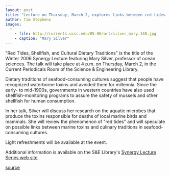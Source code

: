 ```yaml
---
layout: post
title: "Lecture on Thursday, March 2, explores links between red tides and culinary traditions"
author: Tim Stephens
images:
  -
    - file: http://currents.ucsc.edu/05-06/art/silver_mary.140.jpg
    - caption: "Mary Silver"
---
```


"Red Tides, Shellfish, and Cultural Dietary Traditions" is the title of the Winter 2006 Synergy Lecture featuring Mary Silver, professor of ocean sciences. The talk will take place at 4 p.m. on Thursday, March 2, in the Current Periodicals Room of the Science & Engineering Library.

Dietary traditions of seafood-consuming cultures suggest that people have recognized waterborne toxins and avoided them for millennia. Since the early- to mid-1900s, governments in western countries have also used shellfish-monitoring programs to assure the safety of mussels and other shellfish for human consumption.

In her talk, Silver will discuss her research on the aquatic microbes that produce the toxins responsible for deaths of local marine birds and mammals. She will review the phenomenon of "red tides" and will speculate on possible links between marine toxins and culinary traditions in seafood-consuming cultures.

Light refreshments will be available at the event.

Additional information is available on the S&E Library's [Synergy Lecture Series web site][1].  
  

[1]: http://library.ucsc.edu/science/synergy

[source](http://www1.ucsc.edu/currents/05-06/02-27/brief-silver.asp "Permalink to brief-silver")
